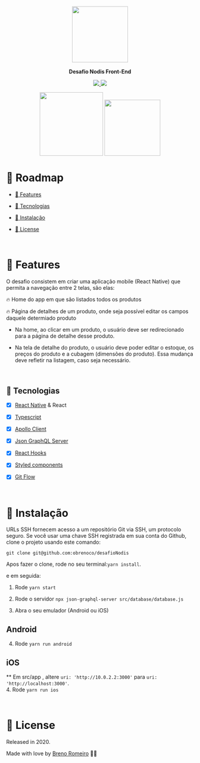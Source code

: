 <h3 align="center">
  <img src="https://i.imgur.com/EZVI01c.png" width="150px"/>
</h3> 
<p align="center"><strong> Desafio Nodis Front-End</strong></p>

<p  align="center">
  <a  href="">
  <img  src="https://img.shields.io/github/stars/obrenoco/desafioNodis"/>
  </a>
  <img  src="https://img.shields.io/github/forks/obrenoco/desafioNodis"/>
  </>
</p>

<p align="center">
  <img src ="https://i.imgur.com/qD3u3mF.png" width="170px"  />
  <img src ="https://media.giphy.com/media/v6vp9PPHE79RXmPq5A/giphy.gif" width="150px"  />
  
</p>


# :pushpin: Roadmap

* [:rocket: Features](#rocket-features)

* [:robot: Tecnologias](#robot-tecnologias)

* [:construction_worker: Instalação](#construction_worker-instalação)

* [:closed_book: License](#closed_book-license)


<br />

# :rocket: Features
O desafio consistem em criar uma aplicação mobile (React Native) que permita a navegação entre 2 telas, são elas:
<br />
<p>🔥 Home do app em que são listados todos os produtos</p>
<p>🔥 Página de detalhes de um produto, onde seja possível editar os campos daquele determiado produto</p>

- Na home, ao clicar em um produto, o usuário deve ser redirecionado para a página de detalhe desse produto.

- Na tela de detalhe do produto, o usuário deve poder editar o estoque, os preços do produto e a cubagem (dimensões do produto). Essa mudança deve refletir na listagem, caso seja necessário.

<br />

## :robot: Tecnologias

- [x] [React Native](https://reactnative.dev/docs/next/getting-started) & React
- [x] [Typescript](https://www.typescriptlang.org/)
- [x] [Apollo Client](https://www.apollographql.com/docs/react/)
- [x] [Json GraphQL Server](https://github.com/marmelab/json-graphql-server)
- [x] [React Hooks](https://pt-br.reactjs.org/docs/hooks-intro.html)
- [x] [Styled components](https://styled-components.com/)
- [x] [Git Flow](https://www.atlassian.com/git/tutorials/comparing-workflows/gitflow-workflow)



<br />

# :construction_worker: Instalação


URLs SSH fornecem acesso a um repositório Git via SSH, um protocolo seguro. Se você usar uma chave SSH registrada em sua conta do Github, clone o projeto usando este comando:


```git clone git@github.com:obrenoco/desafioNodis```


Apos fazer o clone, rode no seu terminal:`yarn install`.<br />

e em seguida: 
<br/>
1. Rode `yarn start`

2. Rode o servidor `npx json-graphql-server src/database/database.js`

3. Abra o seu emulador (Android ou iOS)

## Android
4. Rode `yarn run android`

## iOS
** Em src/app , altere `uri: 'http://10.0.2.2:3000'` para `uri: 'http://localhost:3000'`.
<br />
4. Rode `yarn run ios`

   
<br />


# :closed_book: License


Released in 2020.

Made with love by [Breno Romeiro](https://github.com/obrenoco) 💜🚀
